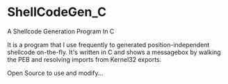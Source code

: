 # ShellCodeGen_C
A Shellcode Generation Program In C

It is a program that I use frequently to generated position-independent shellcode on-the-fly.
It's written in C and shows a messagebox by walking the PEB and resolving imports from 
Kernel32 exports.

Open Source to use and modify...
